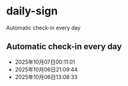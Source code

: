 # daily-sign
Automatic check-in every day
## Automatic check-in every day
- 2025年10月07日00:11:01
- 2025年10月06日21:09:44
- 2025年10月06日13:08:33
